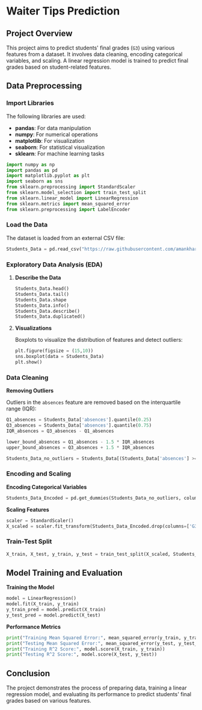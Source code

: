 # Waiter Tips Prediction

## Project Overview

This project aims to predict students' final grades (`G3`) using various features from a dataset. It involves data cleaning, encoding categorical variables, and scaling. A linear regression model is trained to predict final grades based on student-related features.

## Data Preprocessing

### Import Libraries

The following libraries are used:
- **pandas**: For data manipulation
- **numpy**: For numerical operations
- **matplotlib**: For visualization
- **seaborn**: For statistical visualization
- **sklearn**: For machine learning tasks

```python
import numpy as np
import pandas as pd
import matplotlib.pyplot as plt
import seaborn as sns
from sklearn.preprocessing import StandardScaler
from sklearn.model_selection import train_test_split
from sklearn.linear_model import LinearRegression
from sklearn.metrics import mean_squared_error
from sklearn.preprocessing import LabelEncoder
```

### Load the Data

The dataset is loaded from an external CSV file:

```python
Students_Data = pd.read_csv("https://raw.githubusercontent.com/amankharwal/Website-data/master/student-mat.csv")
```

### Exploratory Data Analysis (EDA)

1. **Describe the Data**

   ```python
   Students_Data.head()
   Students_Data.tail()
   Students_Data.shape
   Students_Data.info()
   Students_Data.describe()
   Students_Data.duplicated()
   ```

2. **Visualizations**

   Boxplots to visualize the distribution of features and detect outliers:

   ```python
   plt.figure(figsize = (15,10))
   sns.boxplot(data = Students_Data)
   plt.show()
   ```

### Data Cleaning

**Removing Outliers**

Outliers in the `absences` feature are removed based on the interquartile range (IQR):

```python
Q1_absences = Students_Data['absences'].quantile(0.25)
Q3_absences = Students_Data['absences'].quantile(0.75)
IQR_absences = Q3_absences - Q1_absences

lower_bound_absences = Q1_absences - 1.5 * IQR_absences
upper_bound_absences = Q3_absences + 1.5 * IQR_absences

Students_Data_no_outliers = Students_Data[(Students_Data['absences'] >= lower_bound_absences) & (Students_Data['absences'] <= upper_bound_absences)]
```

### Encoding and Scaling

**Encoding Categorical Variables**

```python
Students_Data_Encoded = pd.get_dummies(Students_Data_no_outliers, columns=['school', 'sex','famsize','address','Pstatus','Mjob','Fjob','reason','guardian','schoolsup','famsup','paid','activities','nursery','higher','internet','romantic'])
```

**Scaling Features**

```python
scaler = StandardScaler()
X_scaled = scaler.fit_transform(Students_Data_Encoded.drop(columns=['G3']))
```

### Train-Test Split

```python
X_train, X_test, y_train, y_test = train_test_split(X_scaled, Students_Data_Encoded['G3'], test_size=0.2, random_state=42)
```

## Model Training and Evaluation

**Training the Model**

```python
model = LinearRegression()
model.fit(X_train, y_train)
y_train_pred = model.predict(X_train)
y_test_pred = model.predict(X_test)
```

**Performance Metrics**

```python
print("Training Mean Squared Error:", mean_squared_error(y_train, y_train_pred))
print("Testing Mean Squared Error:", mean_squared_error(y_test, y_test_pred))
print("Training R^2 Score:", model.score(X_train, y_train))
print("Testing R^2 Score:", model.score(X_test, y_test))
```

## Conclusion

The project demonstrates the process of preparing data, training a linear regression model, and evaluating its performance to predict students' final grades based on various features.
